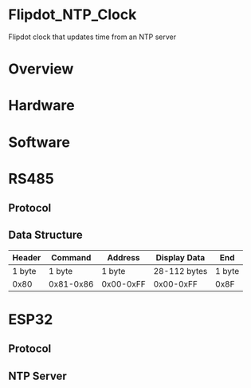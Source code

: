 # Flipdot_NTP_Clock
Flipdot clock that updates time from an NTP server

# Overview


# Hardware

# Software

# RS485
## Protocol
## Data Structure


| Header | Command | Address | Display Data | End |
| --- | --- | --- | --- | --- |
| 1 byte | 1 byte | 1 byte | 28-112 bytes | 1 byte |
| 0x80 | 0x81-0x86 | 0x00-0xFF | 0x00-0xFF | 0x8F |

# ESP32
## Protocol
## NTP Server

